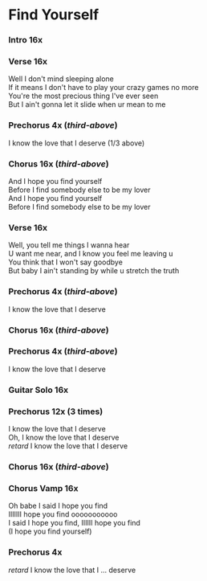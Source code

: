 # Find Yourself  
  
### Intro  16x  
  
### Verse  16x  
  
Well I don't mind sleeping alone  
If it means I don't have to play your crazy games no more  
You're the most precious thing I've ever seen  
But I ain't gonna let it slide when ur mean to me  
  
### Prechorus  4x  (_third-above_)  
  
I know the love that I deserve (1/3 above)  
  
### Chorus  16x  (_third-above_)  
  
And I hope you find yourself  
Before I find somebody else to be my lover  
And I hope you find yourself  
Before I find somebody else to be my lover  
  
### Verse  16x  
  
Well, you tell me things I wanna hear  
U want me near, and I know you feel me leaving u  
You think that I won't say goodbye  
But baby I ain't standing by while u stretch the truth  
  
### Prechorus  4x  (_third-above_)  
  
I know the love that I deserve  
  
### Chorus  16x  (_third-above_)  
  
### Prechorus  4x  (_third-above_)  
  
I know the love that I deserve  
  
### Guitar Solo  16x  
  
### Prechorus  12x  (3 times)  
  
I know the love that I deserve  
Oh, I know the love that I deserve  
_retard_ I know the love that I deserve  
  
### Chorus  16x  (_third-above_)  
  
### Chorus Vamp  16x  
  
Oh babe I said I hope you find  
IIIIIII hope you find ooooooooooo  
I said I hope you find, IIIIII hope you find  
(I hope you find yourself)  
  
### Prechorus  4x  
  
_retard_ I know the love that I ... deserve  
